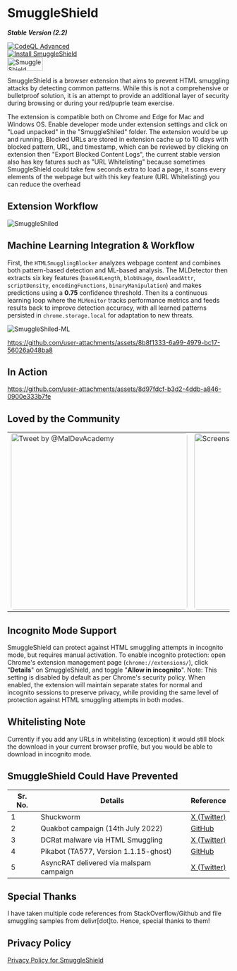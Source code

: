 # SmuggleShield
***Stable Version (2.2)***

[![CodeQL Advanced](https://github.com/RootUp/SmuggleShield/actions/workflows/codeql.yml/badge.svg)](https://github.com/RootUp/SmuggleShield/actions/workflows/codeql.yml) <br>
[![Install SmuggleShield](https://img.shields.io/badge/Chrome-Install_SmuggleShield-green?logo=google-chrome&logoColor=white)](https://chromewebstore.google.com/detail/SmuggleShield/lglilndcogcapdkpfllcdlopgffbepce) <br>
<a href="https://www.blackhat.com/asia-25/arsenal/schedule/#smuggleshield----basic-protection-against-html-smuggling-43154">
  <img src="https://github.com/user-attachments/assets/316fa3e3-a840-43ba-811f-61caa1f79fd8" alt="SmuggleShield BlackHat" width="80" height="30">
</a>

SmuggleShield is a browser extension that aims to prevent HTML smuggling attacks by detecting common patterns. While this is not a comprehensive or bulletproof solution, it is an attempt to provide an additional layer of security during browsing or during your red/puprle team exercise.

The extension is compatible both on Chrome and Edge for Mac and Windows OS. Enable developer mode under extension settings and click on "Load unpacked" in the "SmuggleShiled" folder. The extension would be up and running. Blocked URLs are stored in extension cache up to 10 days with blocked pattern, URL, and timestamp, which can be reviewed by clicking on extension then "Export Blocked Content Logs", the current stable version also has key fatures such as "URL Whitelisting" because sometimes SmuggleShield could take few seconds extra to load a page, it scans every elements of the webpage but with this key feature (URL Whitelisting) you can reduce the overhead 

## Extension Workflow

![SmuggleShiled](https://github.com/user-attachments/assets/4048bebe-0004-457d-9242-17379eabe73b)

## Machine Learning Integration & Workflow

First, the `HTMLSmugglingBlocker` analyzes webpage content and combines both pattern-based detection and ML-based analysis. The MLDetector then extracts six key features (`base64Length`, `blobUsage`, `downloadAttr`, `scriptDensity`, `encodingFunctions`, `binaryManipulation`) and makes predictions using a **0.75** confidence threshold. Then its a continuous learning loop where the `MLMonitor` tracks performance metrics and feeds results back to improve detection accuracy, with all learned patterns persisted in `chrome.storage.local` for adaptation to new threats.

![SmuggleShiled-ML](https://github.com/user-attachments/assets/03539fef-331b-4b93-8b26-98310f4a820c)

https://github.com/user-attachments/assets/8b8f1333-6a99-4979-bc17-56026a048ba8

## In Action

https://github.com/user-attachments/assets/8d97fdcf-b3d2-4ddb-a846-0900e333b7fe

## Loved by the Community

<table>
  <tr>
    <td>
      <a href="https://x.com/MalDevAcademy/status/1917240995399573838" target="_blank">
        <img src="https://github.com/user-attachments/assets/7ac946a8-9ce2-453e-9bf5-a938b74806a9" 
             alt="Tweet by @MalDevAcademy" 
             width="400" 
             style="border-radius: 6px; opacity: 0.9;" />
      </a>
    </td>
    <td>
      <a href="https://x.com/MalDevAcademy/status/1927737455421030554" target="_blank">
      <img src="https://github.com/user-attachments/assets/fd06745a-6e96-4f96-b3b2-ab697d2bab1c" 
           alt="Screenshot" 
           width="400" 
           style="border-radius: 6px; opacity: 0.9;" />
    </td>
  </tr>
</table>

## Incognito Mode Support
SmuggleShield can protect against HTML smuggling attempts in incognito mode, but requires manual activation. To enable incognito protection: open Chrome's extension management page (`chrome://extensions/`), click "**Details**" on SmuggleShield, and toggle "**Allow in incognito**". Note: This setting is disabled by default as per Chrome's security policy. When enabled, the extension will maintain separate states for normal and incognito sessions to preserve privacy, while providing the same level of protection against HTML smuggling attempts in both modes.

## Whitelisting Note
Currently if you add any URLs in whitelisting (exception) it would still block the download in your current browser profile, but you would be able to download in incognito mode.

## SmuggleShield Could Have Prevented

| **Sr. No.** | **Details**                                | **Reference**                                                                                                                 |
|-------------|--------------------------------------------|-----------------------------------------------------------------------------------------------------------------------------|
| 1           | Shuckworm                                  | [X (Twitter)](https://x.com/RandomDhiraj/status/1887387347387371528)                                                       |
| 2           | Quakbot campaign (14th July 2022)          | [GitHub](https://github.com/0xToxin/Malware-IOCs/blob/main/Quakbot/Quakbot-%2014072022)                                    |
| 3           | DCRat malware via HTML Smuggling           | [X (Twitter)](https://x.com/RandomDhiraj/status/1839717748970021027)                                                       |
| 4           | Pikabot (TA577, Version 1.1.15-ghost)      | [GitHub](https://github.com/pr0xylife/Pikabot/blob/main/Pikabot_01.11.2023.txt)                                            |
| 5           | AsyncRAT delivered via malspam campaign    | [X (Twitter)](https://x.com/RandomDhiraj/status/1854182495337476211)                                                       |

## Special Thanks
I have taken multiple code references from StackOverflow/Github and file smuggling samples from delivr[dot]to. Hence, special thanks to them!

## Privacy Policy
[Privacy Policy for SmuggleShield](https://www.inputzero.io/p/smuggelsheild.html)



